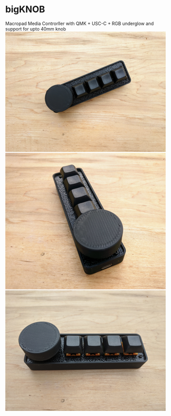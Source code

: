 # bigKNOB
Macropad Media Controrller with QMK + USC-C + RGB underglow and support for upto 40mm knob
![](Media/v2b_angle.jpg)
![](Media/v2b_port.jpg)
![](Media/v2b_side.jpg)
